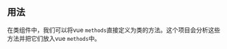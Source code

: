 ## 用法

在类组件中，我们可以将vue `methods`直接定义为类的方法。这个项目会分析这些方法并把它们放入vue `methods`中。

[](./code-usage.ts ':include :type=code typescript')